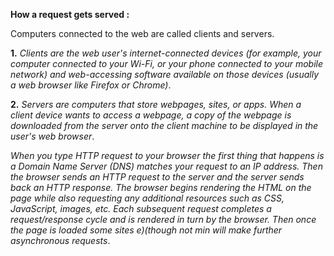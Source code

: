 **How a request gets served :**

Computers connected to the web are called clients and servers.

**1.** _Clients are the web user's internet-connected devices (for example, your computer connected to your Wi-Fi, or your phone connected to your mobile network) and web-accessing software available on those devices (usually a web browser like Firefox or Chrome)_.

**2.** _Servers are computers that store webpages, sites, or apps. When a client device wants to access a webpage, a copy of the webpage is downloaded from the server onto the client machine to be displayed in the user's web browser_.

_When you type HTTP request to your browser the first thing that happens is a Domain Name Server (DNS) matches your request to an IP address. Then the browser sends an HTTP request to the server and the server sends back an HTTP response. The browser begins rendering the HTML on the page while also requesting any additional resources such as CSS, JavaScript, images, etc. Each subsequent request completes a request/response cycle and is rendered in turn by the browser. Then once the page is loaded some sites e)(though not min will make further asynchronous requests_.